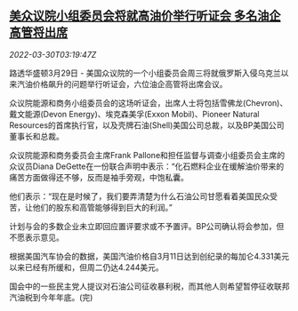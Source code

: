 <!--1648611063000-->
[美众议院小组委员会将就高油价举行听证会 多名油企高管将出席](https://cn.reuters.com/article/us-house-oil-price-hearing-0330-idCNKCS2LR086)
------

<div><i>2022-03-30T03:19:47Z</i></div><p>路透华盛顿3月29日 - 美国众议院的一个小组委员会周三将就俄罗斯入侵乌克兰以来汽油价格飙升的问题举行听证会，六位油企高管将出席会议。</p><p>众议院能源和商务小组委员会的这场听证会，出席人士将包括雪佛龙(Chevron)、戴文能源(Devon Energy)、埃克森美孚(Exxon Mobil)、Pioneer Natural Resources的首席执行官，以及壳牌石油(Shell)美国公司总裁，以及BP美国公司董事长和总裁。</p><p>众议院能源和商务委员会主席Frank Pallone和担任监督与调查小组委员会主席的众议员Diana DeGette在一份联合声明中表示：“化石燃料企业在缓解油价带来的痛苦方面做得还不够，反而是袖手旁观，中饱私囊。</p><p>他们表示：“现在是时候了，我们要弄清楚为什么石油公司甘愿看着美国民众受苦，让他们的股东和高管能够得到巨大的利润。”</p><p>计划与会的多数企业未立即回应置评要求或不予置评。BP公司确认将会参加，但不愿表示意见。</p><p>根据美国汽车协会的数据，美国汽油价格自3月11日达到创纪录的每加仑4.331美元以来已经有所缓和，但周二仍达4.244美元。</p><p>国会中的一些民主党人提议对石油公司征收暴利税，而其他人则希望暂停征收联邦汽油税到今年年底。(完)</p>

